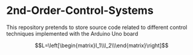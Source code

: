 # 2nd-Order-Control-Systems
This repository pretends to store source code related to different control techniques implemented with the Arduino Uno board

$$L=\left[\begin{matrix}I_1\\I_2\\\end{matrix}\right]$$

